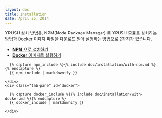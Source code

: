 ```yaml
---
layout: doc
title: Installation
date: April 25, 2014
---
```


XPUSH 설치 방법은, NPM(Node Package Manager) 로 XPUSH 모듈을 설치하는 방법과 Docker 이미지 파일을 다운로드 받아 실행하는 방법으로 2가지가 있습니다.

<ul id="tabs" class="nav nav-tabs" data-tabs="tabs">
    <li class="active"><a href="#npm" data-toggle="tab"><b>NPM</b> 으로 설치하기</a></li>
    <li><a href="#docker" data-toggle="tab"><b>Docker</b> 이미지로 실행하기</a></li>
</ul>
<div id="my-tab-content" class="tab-content">
    <div class="tab-pane active" id="npm">

      {% capture npm_include %}{% include doc/installation/with-npm.md %}{% endcapture %}
      {{ npm_include | markdownify }}

    </div>
    <div class="tab-pane" id="docker">

      {% capture docker_include %}{% include doc/installation/with-docker.md %}{% endcapture %}
      {{ docker_include | markdownify }}

    </div>
</div>
